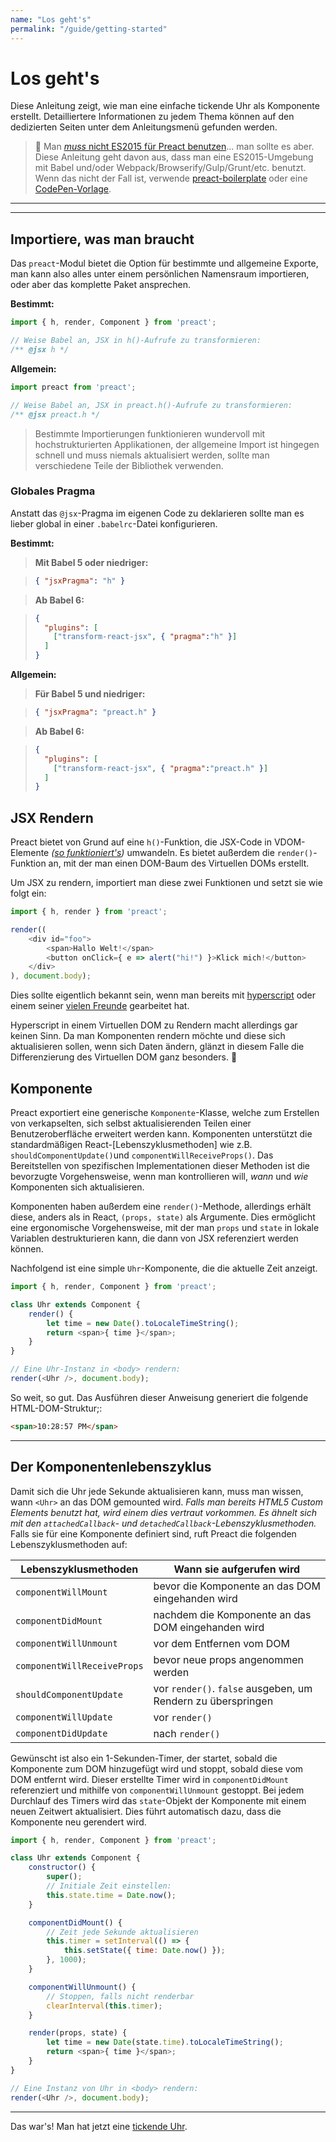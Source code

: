 ```yaml
---
name: "Los geht's"
permalink: "/guide/getting-started"
---
```


# Los geht's

Diese Anleitung zeigt, wie man eine einfache tickende Uhr als Komponente erstellt. Detailliertere Informationen zu jedem Thema können auf den dedizierten Seiten unter dem Anleitungsmenü gefunden werden.

> :information_desk_person: Man [_muss_ nicht ES2015 für Preact benutzen](<https://github.com/developit/preact-without-babel>)... man sollte es aber. Diese Anleitung geht davon aus, dass man eine ES2015-Umgebung mit Babel und/oder Webpack/Browserify/Gulp/Grunt/etc. benutzt. Wenn das nicht der Fall ist, verwende [preact-boilerplate] oder eine [CodePen-Vorlage](http://codepen.io/developit/pen/pgaROe?editors=0010).

---

<div><toc></toc></div>

---

## Importiere, was man braucht

Das `preact`-Modul bietet die Option für bestimmte und allgemeine Exporte, man kann also alles unter einem persönlichen Namensraum importieren, oder aber das komplette Paket ansprechen.

**Bestimmt:**

```js
import { h, render, Component } from 'preact';

// Weise Babel an, JSX in h()-Aufrufe zu transformieren:
/** @jsx h */
```

**Allgemein:**

```js
import preact from 'preact';

// Weise Babel an, JSX in preact.h()-Aufrufe zu transformieren:
/** @jsx preact.h */
```

> Bestimmte Importierungen funktionieren wundervoll mit hochstrukturierten Applikationen, der allgemeine Import ist hingegen schnell und muss niemals aktualisiert werden, sollte man verschiedene Teile der Bibliothek verwenden.

### Globales Pragma

Anstatt das `@jsx`-Pragma im eigenen Code zu deklarieren sollte man es lieber global in einer `.babelrc`-Datei konfigurieren.

**Bestimmt:**

> **Mit Babel 5 oder niedriger:**

> ```json
> { "jsxPragma": "h" }
> ```

> **Ab Babel 6:**

> ```json
> {
>   "plugins": [
>     ["transform-react-jsx", { "pragma":"h" }]
>   ]
> }
> ```

**Allgemein:**

> **Für Babel 5 und niedriger:**

> ```json
> { "jsxPragma": "preact.h" }
> ```

> **Ab Babel 6:**

> ```json
> {
>   "plugins": [
>     ["transform-react-jsx", { "pragma":"preact.h" }]
>   ]
> }
> ```

## JSX Rendern

Preact bietet von Grund auf eine `h()`-Funktion, die JSX-Code in VDOM-Elemente _([so funktioniert's](https://jasonformat.com/wtf-is-jsx))_ umwandeln. Es bietet außerdem die `render()`-Funktion an, mit der man einen DOM-Baum des Virtuellen DOMs erstellt.

Um JSX zu rendern, importiert man diese zwei Funktionen und setzt sie wie folgt ein:

```js
import { h, render } from 'preact';

render((
    <div id="foo">
        <span>Hallo Welt!</span>
        <button onClick={ e => alert("hi!") }>Klick mich!</button>
    </div>
), document.body);
```

Dies sollte eigentlich bekannt sein, wenn man bereits mit [hyperscript] oder einem seiner [vielen Freunde](https://github.com/developit/vhtml) gearbeitet hat.

Hyperscript in einem Virtuellen DOM zu Rendern macht allerdings gar keinen Sinn. Da man Komponenten rendern möchte und diese sich aktualisieren sollen, wenn sich Daten ändern, glänzt in diesem Falle die Differenzierung des Virtuellen DOM ganz besonders. :star2:

## Komponente

Preact exportiert eine generische `Komponente`-Klasse, welche zum Erstellen von verkapselten, sich selbst aktualisierenden Teilen einer Benutzeroberfläche erweitert werden kann. Komponenten unterstützt die standardmäßigen React-[Lebenszyklusmethoden] wie z.B. `shouldComponentUpdate()`und `componentWillReceiveProps()`. Das Bereitstellen von spezifischen Implementationen dieser Methoden ist die bevorzugte Vorgehensweise, wenn man kontrollieren will, _wann_ und _wie_ Komponenten sich aktualisieren.

Komponenten haben außerdem eine `render()`-Methode, allerdings erhält diese, anders als in React, `(props, state)` als Argumente. Dies ermöglicht eine ergonomische Vorgehensweise, mit der man `props` und `state` in lokale Variablen destrukturieren kann, die dann von JSX referenziert werden können.

Nachfolgend ist eine simple `Uhr`-Komponente, die die aktuelle Zeit anzeigt.

```js
import { h, render, Component } from 'preact';

class Uhr extends Component {
    render() {
        let time = new Date().toLocaleTimeString();
        return <span>{ time }</span>;
    }
}

// Eine Uhr-Instanz in <body> rendern:
render(<Uhr />, document.body);
```

So weit, so gut. Das Ausführen dieser Anweisung generiert die folgende HTML-DOM-Struktur;:

```html
<span>10:28:57 PM</span>
```

--------------------------------------------------------------------------------

## Der Komponentenlebenszyklus

Damit sich die Uhr jede Sekunde aktualisieren kann, muss man wissen, wann `<Uhr>` an das DOM gemounted wird. _Falls man bereits HTML5 Custom Elements benutzt hat, wird einem dies vertraut vorkommen. Es ähnelt sich mit den `attachedCallback`- und `detachedCallback`-Lebenszyklusmethoden._ Falls sie für eine Komponente definiert sind, ruft Preact die folgenden Lebenszyklusmethoden auf:

| Lebenszyklusmethoden        | Wann sie aufgerufen wird                             				 |
|-----------------------------|--------------------------------------------------------------|
| `componentWillMount`        | bevor die Komponente an das DOM eingehanden wird					   |
| `componentDidMount`         | nachdem die Komponente an das DOM eingehanden wird 					 |
| `componentWillUnmount`      | vor dem Entfernen vom  DOM	                      					 |
| `componentWillReceiveProps` | bevor neue props angenommen werden                 					 |
| `shouldComponentUpdate`     | vor `render()`. `false` ausgeben, um Rendern zu überspringen |
| `componentWillUpdate`       | vor `render()`                                               |
| `componentDidUpdate`        | nach `render()`                                  						 |

Gewünscht ist also ein 1-Sekunden-Timer, der startet, sobald die Komponente zum DOM hinzugefügt wird und stoppt, sobald diese vom DOM entfernt wird. Dieser erstellte Timer wird in `componentDidMount` referenziert und mithilfe von `componentWillUnmount` gestoppt. Bei jedem Durchlauf des Timers wird das `state`-Objekt der Komponente mit einem neuen Zeitwert aktualisiert. Dies führt automatisch dazu, dass die Komponente neu gerendert wird.

```js
import { h, render, Component } from 'preact';

class Uhr extends Component {
    constructor() {
        super();
        // Initiale Zeit einstellen:
        this.state.time = Date.now();
    }

    componentDidMount() {
        // Zeit jede Sekunde aktualisieren
        this.timer = setInterval(() => {
            this.setState({ time: Date.now() });
        }, 1000);
    }

    componentWillUnmount() {
        // Stoppen, falls nicht renderbar
        clearInterval(this.timer);
    }

    render(props, state) {
        let time = new Date(state.time).toLocaleTimeString();
        return <span>{ time }</span>;
    }
}

// Eine Instanz von Uhr in <body> rendern:
render(<Uhr />, document.body);
```

--------------------------------------------------------------------------------

Das war's! Man hat jetzt eine [tickende Uhr](http://jsfiddle.net/developit/u9m5x0L7/embedded/result,js/).

[hyperscript]: https://github.com/dominictarr/hyperscript
[preact-boilerplate]: https://github.com/developit/preact-boilerplate
